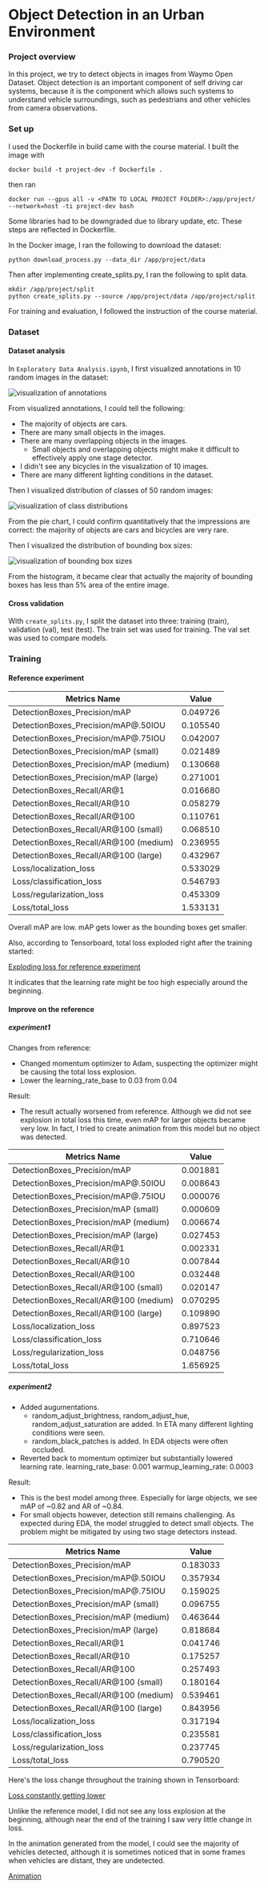 # Object Detection in an Urban Environment

### Project overview

In this project, we try to detect objects in images from Waymo Open Dataset. Object detection is an important component of self driving car systems, because it is the component which allows such systems to understand vehicle surroundings, such as pedestrians and other vehicles from camera observations.

### Set up

I used the Dockerfile in build came with the course material. I built the image with

    docker build -t project-dev -f Dockerfile .

then ran

    docker run --gpus all -v <PATH TO LOCAL PROJECT FOLDER>:/app/project/ --network=host -ti project-dev bash

Some libraries had to be downgraded due to library update, etc. These steps are reflected in Dockerfile.

In the Docker image, I ran the following to download the dataset:

    python download_process.py --data_dir /app/project/data

Then after implementing create_splits.py, I ran the following to split data.

    mkdir /app/project/split
    python create_splits.py --source /app/project/data /app/project/split

For training and evaluation, I followed the instruction of the course material.

### Dataset

#### Dataset analysis

In `Exploratory Data Analysis.ipynb`, I first visualized annotations in 10 random images in the dataset:

![visualization of annotations](eda1.png)

From visualized annotations, I could tell the following:

* The majority of objects are cars.
* There are many small objects in the images.
* There are many overlapping objects in the images.
  * Small objects and overlapping objects might make it difficult to effectively apply one stage detector.
* I didn't see any bicycles in the visualization of 10 images.
* There are many different lighting conditions in the dataset.

Then I visualized distribution of classes of 50 random images:

![visualization of class distributions](eda2.png)

From the pie chart, I could confirm quantitatively that the impressions are correct: the majority of objects are cars and bicycles are very rare.

Then I visualized the distribution of bounding box sizes:

![visualization of bounding box sizes](eda3.png)

From the histogram, it became clear that actually the majority of bounding boxes has less than 5% area of the entire image.

#### Cross validation

With `create_splits.py`, I split the dataset into three: training (train), validation (val), test (test). The train set was used for training. The val set was used to compare models.

### Training

#### Reference experiment

| Metrics Name                          | Value    |
| ------------------------------------- | -------- |
| DetectionBoxes_Precision/mAP          | 0.049726 |
| DetectionBoxes_Precision/mAP@.50IOU   | 0.105540 |
| DetectionBoxes_Precision/mAP@.75IOU   | 0.042007 |
| DetectionBoxes_Precision/mAP (small)  | 0.021489 |
| DetectionBoxes_Precision/mAP (medium) | 0.130668 |
| DetectionBoxes_Precision/mAP (large)  | 0.271001 |
| DetectionBoxes_Recall/AR@1            | 0.016680 |
| DetectionBoxes_Recall/AR@10           | 0.058279 |
| DetectionBoxes_Recall/AR@100          | 0.110761 |
| DetectionBoxes_Recall/AR@100 (small)  | 0.068510 |
| DetectionBoxes_Recall/AR@100 (medium) | 0.236955 |
| DetectionBoxes_Recall/AR@100 (large)  | 0.432967 |
| Loss/localization_loss                | 0.533029 |
| Loss/classification_loss              | 0.546793 |
| Loss/regularization_loss              | 0.453309 |
| Loss/total_loss                       | 1.533131 |

Overall mAP are low. mAP gets lower as the bounding boxes get smaller.

Also, according to Tensorboard, total loss exploded right after the training started:

[Exploding loss for reference experiment](reference_tensorboard.png)

It indicates that the learning rate might be too high especially around the beginning.

#### Improve on the reference

##### experiment1

Changes from reference:

* Changed momentum optimizer to Adam, suspecting the optimizer might be causing the total loss explosion.
* Lower the learning_rate_base to 0.03 from 0.04

Result:

* The result actually worsened from reference. Although we did not see explosion in total loss this time, even mAP for larger objects became very low. In fact, I tried to create animation from this model but no object was detected. 


| Metrics Name                          | Value    |
| ------------------------------------- | -------- |
| DetectionBoxes_Precision/mAP | 0.001881 |
| DetectionBoxes_Precision/mAP@.50IOU | 0.008643 |
| DetectionBoxes_Precision/mAP@.75IOU | 0.000076 |
| DetectionBoxes_Precision/mAP (small) | 0.000609 |
| DetectionBoxes_Precision/mAP (medium) | 0.006674 |
| DetectionBoxes_Precision/mAP (large) | 0.027453 |
| DetectionBoxes_Recall/AR@1 | 0.002331 |
| DetectionBoxes_Recall/AR@10 | 0.007844 |
| DetectionBoxes_Recall/AR@100 | 0.032448 |
| DetectionBoxes_Recall/AR@100 (small) | 0.020147 |
| DetectionBoxes_Recall/AR@100 (medium) | 0.070295 |
| DetectionBoxes_Recall/AR@100 (large) | 0.109890 |
| Loss/localization_loss | 0.897523 |
| Loss/classification_loss | 0.710646 |
| Loss/regularization_loss | 0.048756 |
| Loss/total_loss | 1.656925 |

##### experiment2

* Added augumentations.
  * random_adjust_brightness, random_adjust_hue, random_adjust_saturation are added. In ETA many different lighting conditions were seen.
  * random_black_patches is added. In EDA objects were often occluded.
* Reverted back to momentum optimizer but substantially lowered learning rate. learning_rate_base: 0.001 warmup_learning_rate: 0.0003 

Result:

* This is the best model among three. Especially for large objects, we see mAP of ~0.82 and AR of ~0.84.
* For small objects however, detection still remains challenging. As expected during EDA, the model struggled to detect small objects. The problem might be mitigated by using two stage detectors instead.

| Metrics Name                          | Value    |
| ------------------------------------- | -------- |
| DetectionBoxes_Precision/mAP | 0.183033 |
| DetectionBoxes_Precision/mAP@.50IOU | 0.357934 |
| DetectionBoxes_Precision/mAP@.75IOU | 0.159025 |
| DetectionBoxes_Precision/mAP (small) | 0.096755 |
| DetectionBoxes_Precision/mAP (medium) | 0.463644 |
| DetectionBoxes_Precision/mAP (large) | 0.818684 |
| DetectionBoxes_Recall/AR@1 | 0.041746 |
| DetectionBoxes_Recall/AR@10 | 0.175257 |
| DetectionBoxes_Recall/AR@100 | 0.257493 |
| DetectionBoxes_Recall/AR@100 (small) | 0.180164 |
| DetectionBoxes_Recall/AR@100 (medium) | 0.539461 |
| DetectionBoxes_Recall/AR@100 (large) | 0.843956 |
| Loss/localization_loss | 0.317194 |
| Loss/classification_loss | 0.235581 |
| Loss/regularization_loss | 0.237745 |
| Loss/total_loss | 0.790520 |

Here's the loss change throughout the training shown in Tensorboard:

[Loss constantly getting lower](experiment2_tensorboard.png)

Unlike the reference model, I did not see any loss explosion at the beginning, although near the end of the training I saw very little change in loss.

In the animation generated from the model, I could see the majority of vehicles detected, although it is sometimes noticed that in some frames when vehicles are distant, they are undetected.

[Animation](animation2.gif)